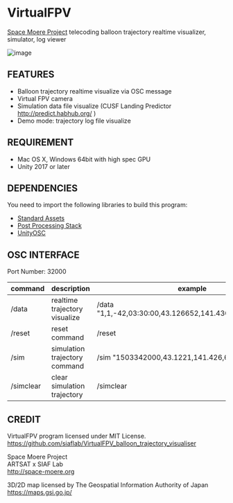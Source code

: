VirtualFPV
===
[Space Moere Project](http://space-moere.org) telecoding balloon trajectory realtime visualizer, simulator, log viewer

![image](demo.gif)

## FEATURES

- Balloon trajectory realtime visualize via OSC message
- Virtual FPV camera
- Simulation data file visualize (CUSF Landing Predictor http://predict.habhub.org/ )
- Demo mode: trajectory log file visualize

## REQUIREMENT

- Mac OS X, Windows 64bit with high spec GPU
- Unity 2017 or later

## DEPENDENCIES

You need to import the following libraries to build this program:

- [Standard Assets](https://docs.unity3d.com/Manual/HOWTO-InstallStandardAssets.html)
- [Post Processing Stack](https://assetstore.unity.com/packages/essentials/post-processing-stack-83912)
- [UnityOSC](https://github.com/jorgegarcia/UnityOSC)

## OSC INTERFACE

Port Number: 32000

| command | description | example |
----|----|----
| /data | realtime trajectory visualize | /data "1,1,-42,03:30:00,43.126652,141.430371,6M,\x00\r\n" |
| /reset | reset command | /reset |
| /sim | simulation trajectory command | /sim "1503342000,43.1221,141.426,62" |
| /simclear | clear simulation trajectory | /simclear |

## CREDIT
VirtualFPV program licensed under MIT License.  
https://github.com/siaflab/VirtualFPV_balloon_trajectory_visualiser

Space Moere Project  
ARTSAT x SIAF Lab  
http://space-moere.org

3D/2D map licensed by
The Geospatial Information Authority of Japan  
https://maps.gsi.go.jp/
